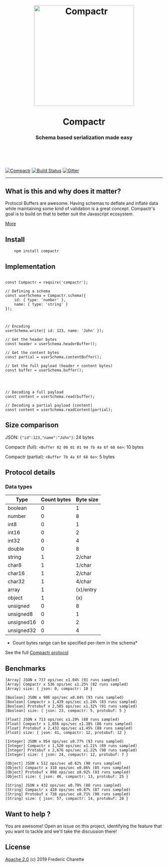 <h1 align="center">
  <a title="Schema based serialization made easy" href="http://compactr.js.org">
    <img alt="Compactr" width="320px" src="http://res.cloudinary.com/kalm/image/upload/v1494589244/compactr_header_rev1.png" />
    <br/><br/>
  </a>
  Compactr
</h1>
<h3 align="center">
  Schema based serialization made easy
  <br/><br/><br/>
</h3>
<br/>

[![Compactr](https://img.shields.io/npm/v/compactr.svg)](https://www.npmjs.com/package/compactr)
[![Build Status](https://travis-ci.org/compactr/compactr.js.svg?branch=master)](https://travis-ci.org/compactr/compactr.js)
[![Gitter](https://img.shields.io/gitter/room/compactr/compactr.svg)](https://gitter.im/compactr/compactr)

---

## What is this and why does it matter?

Protocol Buffers are awesome. Having schemas to deflate and inflate data while maintaining some kind of validation is a great concept. Compactr's goal is to build on that to better suit the Javascript ecosystem.

[More](docs/ABOUT.md)


## Install

```
    npm install compactr
```


## Implementation

```node

const Compactr = require('compactr');

// Defining a schema
const userSchema = Compactr.schema({ 
	id: { type: 'number' },
	name: { type: 'string' }
});



// Encoding
userSchema.write({ id: 123, name: 'John' });

// Get the header bytes
const header = userSchema.headerBuffer();

// Get the content bytes 
const partial = userSchema.contentBuffer();

// Get the full payload (header + content bytes)
const buffer = userSchema.buffer();




// Decoding a full payload
const content = userSchema.read(buffer);

// Decoding a partial payload (content)
const content = userSchema.readContent(partial);
```

## Size comparison

JSON: `{"id":123,"name":"John"}`: 24 bytes 

Compactr (full): `<Buffer 02 00 01 01 04 7b 4a 6f 68 6e>`: 10 bytes

Compactr (partial): `<Buffer 7b 4a 6f 68 6e>`: 5 bytes


## Protocol details

### Data types

Type | Count bytes | Byte size
--- | --- | ---
boolean | 0 | 1
number | 0 | 8
int8 | 0 | 1
int16 | 0 | 2
int32 | 0 | 4
double | 0 | 8
string | 1 | 2/char
char8 | 1 | 1/char
char16 | 1 | 2/char
char32 | 1 | 4/char 
array | 1 | (x)/entry
object | 1 | (x)
unsigned | 0 | 8
unsigned8 | 0 | 1 
unsigned16 | 0 | 2
unsigned32 | 0 | 4

* Count bytes range can be specified per-item in the schema*

See the full [Compactr protocol](https://github.com/compactr/protocol)

## Benchmarks

```
[Array] JSON x 737 ops/sec ±1.04% (91 runs sampled)
[Array] Compactr x 536 ops/sec ±1.25% (82 runs sampled)
[Array] size: { json: 0, compactr: 10 }

[Boolean] JSON x 996 ops/sec ±0.84% (93 runs sampled)
[Boolean] Compactr x 1,439 ops/sec ±1.24% (83 runs sampled)
[Boolean] Protobuf x 2,585 ops/sec ±1.32% (91 runs sampled)
[Boolean] size: { json: 23, compactr: 5, protobuf: 5 }

[Float] JSON x 713 ops/sec ±1.29% (88 runs sampled)
[Float] Compactr x 1,056 ops/sec ±1.38% (86 runs sampled)
[Float] Protobuf x 2,432 ops/sec ±1.45% (88 runs sampled)
[Float] size: { json: 41, compactr: 12, protobuf: 12 }

[Integer] JSON x 954 ops/sec ±0.77% (93 runs sampled)
[Integer] Compactr x 1,520 ops/sec ±1.21% (89 runs sampled)
[Integer] Protobuf x 2,676 ops/sec ±1.22% (90 runs sampled)
[Integer] size: { json: 24, compactr: 12, protobuf: 7 }

[Object] JSON x 512 ops/sec ±0.62% (90 runs sampled)
[Object] Compactr x 318 ops/sec ±0.86% (85 runs sampled)
[Object] Protobuf x 898 ops/sec ±0.92% (93 runs sampled)
[Object] size: { json: 46, compactr: 13, protobuf: 25 }

[String] JSON x 432 ops/sec ±0.79% (88 runs sampled)
[String] Compactr x 428 ops/sec ±0.87% (87 runs sampled)
[String] Protobuf x 738 ops/sec ±0.71% (90 runs sampled)
[String] size: { json: 57, compactr: 14, protobuf: 28 }
```

## Want to help ?

You are awesome! Open an issue on this project, identifying the feature that you want to tackle and we'll take the discussion there!


## License 

[Apache 2.0](LICENSE) (c) 2019 Frederic Charette
